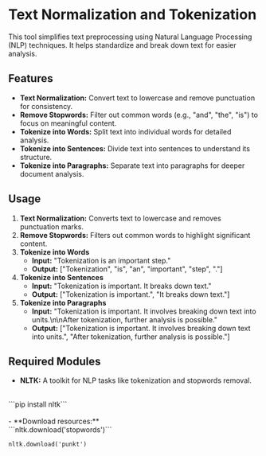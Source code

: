 # Text Normalization and Tokenization
This tool simplifies text preprocessing using Natural Language Processing (NLP) techniques. It helps standardize and break down text for easier analysis.

## Features

- **Text Normalization:** Convert text to lowercase and remove punctuation for consistency.
- **Remove Stopwords:** Filter out common words (e.g., "and", "the", "is") to focus on meaningful content.
- **Tokenize into Words:** Split text into individual words for detailed analysis.
- **Tokenize into Sentences:** Divide text into sentences to understand its structure.
- **Tokenize into Paragraphs:** Separate text into paragraphs for deeper document analysis.

## Usage
1. **Text Normalization:** Converts text to lowercase and removes punctuation marks.
2. **Remove Stopwords:** Filters out common words to highlight significant content.
3. **Tokenize into Words**
     - **Input:** "Tokenization is an important step."
     - **Output:** ["Tokenization", "is", "an", "important", "step", "."]
4. **Tokenize into Sentences**
     - **Input:** "Tokenization is important. It breaks down text."
     - **Output:** ["Tokenization is important.", "It breaks down text."]
5. **Tokenize into Paragraphs**
     - **Input:** "Tokenization is important. It involves breaking down text into units.\n\nAfter tokenization, further analysis is possible."
     - **Output:** ["Tokenization is important. It involves breaking down text into units.", "After tokenization, further analysis is possible."]

## Required Modules
- **NLTK:** A toolkit for NLP tasks like tokenization and stopwords removal.<br>
 <br>
```pip install nltk```<br>
<br>
- **Download resources:**
  <br>
```nltk.download('stopwords')```
<br>

```nltk.download('punkt')```

